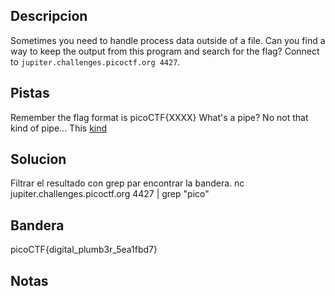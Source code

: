## Descripcion
Sometimes you need to handle process data outside of a file. Can you find a way to keep the output from this program and search for the flag? Connect to `jupiter.challenges.picoctf.org 4427`.

## Pistas
Remember the flag format is picoCTF{XXXX}
What's a pipe? No not that kind of pipe... This [kind](http://www.linfo.org/pipes.html)

## Solucion
Filtrar el resultado con grep par encontrar la bandera.
nc jupiter.challenges.picoctf.org 4427 | grep "pico"

## Bandera
picoCTF{digital_plumb3r_5ea1fbd7}

## Notas


